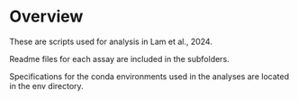 # Overview
These are scripts used for analysis in Lam et al., 2024. 

Readme files for each assay are included in the subfolders. 

Specifications for the conda environments used in the analyses are located in the env directory. 

